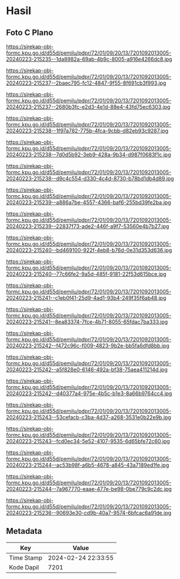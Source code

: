 # Hasil

## Foto C Plano

https://sirekap-obj-formc.kpu.go.id/d55d/pemilu/pdpr/72/01/09/20/13/7201092013005-20240223-215235--1da8982a-69ab-4b9c-8005-a916e4266dc8.jpg

https://sirekap-obj-formc.kpu.go.id/d55d/pemilu/pdpr/72/01/09/20/13/7201092013005-20240223-215237--2baec795-fc12-4847-9f55-8f691cb3f993.jpg

https://sirekap-obj-formc.kpu.go.id/d55d/pemilu/pdpr/72/01/09/20/13/7201092013005-20240223-215237--2680b3fc-e2d3-4e1d-88e4-43fd75ec6303.jpg

https://sirekap-obj-formc.kpu.go.id/d55d/pemilu/pdpr/72/01/09/20/13/7201092013005-20240223-215238--1f97a782-775b-4fca-9cbb-d82eb93c9287.jpg

https://sirekap-obj-formc.kpu.go.id/d55d/pemilu/pdpr/72/01/09/20/13/7201092013005-20240223-215238--7d0d5b92-3eb9-428a-9b34-d987f0683f1c.jpg

https://sirekap-obj-formc.kpu.go.id/d55d/pemilu/pdpr/72/01/09/20/13/7201092013005-20240223-215238--d9c4c554-d330-4c4d-8730-b78bd1db4d89.jpg

https://sirekap-obj-formc.kpu.go.id/d55d/pemilu/pdpr/72/01/09/20/13/7201092013005-20240223-215239--a886a7be-4557-4366-baf6-255bd39fe2ba.jpg

https://sirekap-obj-formc.kpu.go.id/d55d/pemilu/pdpr/72/01/09/20/13/7201092013005-20240223-215239--22837f73-ade2-446f-a9f7-53560e4b7b27.jpg

https://sirekap-obj-formc.kpu.go.id/d55d/pemilu/pdpr/72/01/09/20/13/7201092013005-20240223-215240--bd469100-922f-4eb8-b76d-0e31d353d636.jpg

https://sirekap-obj-formc.kpu.go.id/d55d/pemilu/pdpr/72/01/09/20/13/7201092013005-20240223-215240--77c66fe2-9a5d-485f-9181-22f53d615bce.jpg

https://sirekap-obj-formc.kpu.go.id/d55d/pemilu/pdpr/72/01/09/20/13/7201092013005-20240223-215241--c1eb0f41-25d9-4ad1-93b4-249f35f6ab48.jpg

https://sirekap-obj-formc.kpu.go.id/d55d/pemilu/pdpr/72/01/09/20/13/7201092013005-20240223-215241--8ea83374-7fce-4b71-8055-65fdac7ba333.jpg

https://sirekap-obj-formc.kpu.go.id/d55d/pemilu/pdpr/72/01/09/20/13/7201092013005-20240223-215242--f472c96c-f009-4823-9b2e-bb5fa6dfd8bb.jpg

https://sirekap-obj-formc.kpu.go.id/d55d/pemilu/pdpr/72/01/09/20/13/7201092013005-20240223-215242--a5f828e0-6146-492a-bf38-75aea411214d.jpg

https://sirekap-obj-formc.kpu.go.id/d55d/pemilu/pdpr/72/01/09/20/13/7201092013005-20240223-215242--d40377a4-975e-4b5c-b1e3-8a66b9764cc4.jpg

https://sirekap-obj-formc.kpu.go.id/d55d/pemilu/pdpr/72/01/09/20/13/7201092013005-20240223-215243--53cefacb-c3ba-4d37-a268-3531e0b22e9b.jpg

https://sirekap-obj-formc.kpu.go.id/d55d/pemilu/pdpr/72/01/09/20/13/7201092013005-20240223-215243--fcd0ec34-5e52-4107-9535-6d65bfe72c60.jpg

https://sirekap-obj-formc.kpu.go.id/d55d/pemilu/pdpr/72/01/09/20/13/7201092013005-20240223-215244--ac53b98f-a6b5-4678-a845-43a7189ed1fe.jpg

https://sirekap-obj-formc.kpu.go.id/d55d/pemilu/pdpr/72/01/09/20/13/7201092013005-20240223-215244--7a967770-eaae-477e-be98-0be779c9c2dc.jpg

https://sirekap-obj-formc.kpu.go.id/d55d/pemilu/pdpr/72/01/09/20/13/7201092013005-20240223-215236--90693e30-cd9b-40a7-9574-6bfcac6a91de.jpg


## Metadata

| Key        | Value               |
| ---------- | ------------------- |
| Time Stamp | 2024-02-24 22:33:55 |
| Kode Dapil | 7201                |



